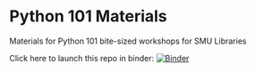 # Python 101 Materials
 Materials for Python 101 bite-sized workshops for SMU Libraries
 
 Click here to launch this repo in binder:
[![Binder](https://mybinder.org/badge_logo.svg)](https://mybinder.org/v2/gh/dpdong19/smulib-python101/HEAD)
